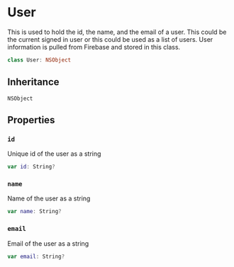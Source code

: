 # User

This is used to hold the id, the name, and the email of a user. This could be the current signed in user or this could be used as a list of users. User information is pulled from Firebase and stored in this class.

``` swift
class User: NSObject
```

## Inheritance

`NSObject`

## Properties

### `id`

Unique id of the user as a string

``` swift
var id: String?
```

### `name`

Name of the user as a string

``` swift
var name: String?
```

### `email`

Email of the user as a string

``` swift
var email: String?
```
